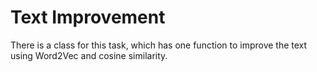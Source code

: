 # Text Improvement
There is a class for this task, which has one function to improve the text using Word2Vec and cosine similarity.

